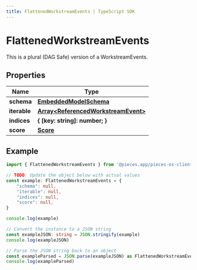 ```yaml
---
title: FlattenedWorkstreamEvents | TypeScript SDK
---
```



# FlattenedWorkstreamEvents

This is a plural (DAG Safe) version of a WorkstreamEvents.

## Properties

Name | Type
------------ | -------------
**schema** | [**EmbeddedModelSchema**](EmbeddedModelSchema)
**iterable** | [**Array&lt;ReferencedWorkstreamEvent&gt;**](ReferencedWorkstreamEvent)
**indices** | **\{ [key: string]: number; \}**
**score** | [**Score**](Score)

## Example

```typescript
import { FlattenedWorkstreamEvents } from '@pieces.app/pieces-os-client'

// TODO: Update the object below with actual values
const example: FlattenedWorkstreamEvents = {
    "schema": null,
    "iterable": null,
    "indices": null,
    "score": null,
}

console.log(example)

// Convert the instance to a JSON string
const exampleJSON: string = JSON.stringify(example)
console.log(exampleJSON)

// Parse the JSON string back to an object
const exampleParsed = JSON.parse(exampleJSON) as FlattenedWorkstreamEvents
console.log(exampleParsed)
```


